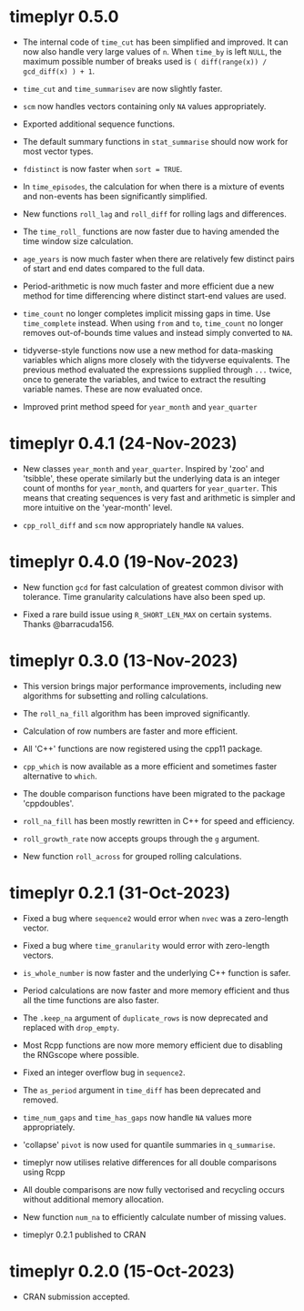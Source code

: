# timeplyr 0.5.0

* The internal code of `time_cut` has been simplified and improved. 
It can now also handle very large values of `n`. 
When `time_by` is left `NULL`, the maximum possible number of breaks used is
`( diff(range(x)) / gcd_diff(x) ) + 1`.

* `time_cut` and `time_summarisev` are now slightly faster.

* `scm` now handles vectors containing only `NA` values appropriately.

* Exported additional sequence functions.

* The default summary functions in `stat_summarise` should now work
for most vector types.

* `fdistinct` is now faster when `sort = TRUE`.

* In `time_episodes`, the calculation for when there is 
a mixture of events and non-events has been significantly simplified.

* New functions `roll_lag` and `roll_diff` for rolling lags and differences.

* The `time_roll_` functions are now faster due to having amended the 
time window size calculation.

* `age_years` is now much faster when there are relatively few distinct pairs
of start and end dates compared to the full data.

* Period-arithmetic is now much faster and more efficient due a new method 
for time differencing where distinct start-end values are used.

* `time_count` no longer completes implicit missing gaps in time. 
Use `time_complete` instead. 
When using `from` and `to`, `time_count` no longer removes out-of-bounds
time values and instead simply converted to `NA`. 

* tidyverse-style functions now use a new method for data-masking variables 
which aligns more closely with the tidyverse equivalents. 
The previous method evaluated the expressions supplied through `...` twice, 
once to generate the variables, and twice to extract the resulting variable
names. These are now evaluated once.

* Improved print method speed for `year_month` and `year_quarter`

# timeplyr 0.4.1 (24-Nov-2023)

* New classes `year_month` and `year_quarter`. 
Inspired by 'zoo' and 'tsibble', these operate similarly but
the underlying data is an integer count of months for `year_month`, 
and quarters for `year_quarter`. 
This means that creating sequences is very fast and arithmetic is simpler and
more intuitive on the 'year-month' level.

* `cpp_roll_diff` and `scm` now appropriately handle `NA` values.

# timeplyr 0.4.0 (19-Nov-2023)

* New function `gcd` for fast calculation of greatest common divisor with 
tolerance. Time granularity calculations have also been sped up.

* Fixed a rare build issue using `R_SHORT_LEN_MAX` on certain systems. 
Thanks @barracuda156.

# timeplyr 0.3.0 (13-Nov-2023)

* This version brings major performance improvements, including
new algorithms for subsetting and rolling calculations.

* The `roll_na_fill` algorithm has been improved significantly.

* Calculation of row numbers are faster and more efficient.

* All 'C++' functions are now registered using the cpp11 package.

* `cpp_which` is now available as a more efficient and sometimes faster alternative
to `which`.

* The double comparison functions have been migrated to the package 'cppdoubles'.

* `roll_na_fill` has been mostly rewritten in C++ for speed and efficiency.

* `roll_growth_rate` now accepts groups through the `g` argument.

* New function `roll_across` for grouped rolling calculations.

# timeplyr 0.2.1 (31-Oct-2023)

* Fixed a bug where `sequence2` would error when `nvec` was a zero-length vector.

* Fixed a bug where `time_granularity` would error with zero-length vectors.

* `is_whole_number` is now faster and the underlying C++ function is safer.

* Period calculations are now faster and more memory efficient and thus all the 
time functions are also faster.

* The `.keep_na` argument of `duplicate_rows` is now deprecated and replaced with
`drop_empty`.

* Most Rcpp functions are now more memory efficient due to disabling the RNGscope
where possible.

* Fixed an integer overflow bug in `sequence2`.

* The `as_period` argument in `time_diff` has been deprecated and removed.

* `time_num_gaps` and `time_has_gaps` now handle `NA` values more appropriately.

* 'collapse' `pivot` is now used for quantile summaries in `q_summarise`.

* timeplyr now utilises relative differences for all double comparisons using 
Rcpp

* All double comparisons are now fully vectorised and recycling occurs without 
additional memory allocation.

* New function `num_na` to efficiently calculate number of missing values.

* timeplyr 0.2.1 published to CRAN

# timeplyr 0.2.0 (15-Oct-2023)

* CRAN submission accepted.
